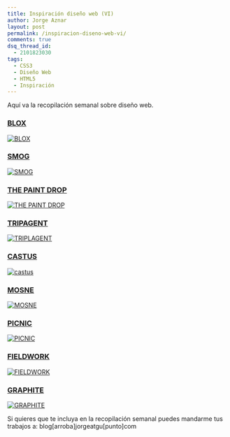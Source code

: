 ```yaml
---
title: Inspiración diseño web (VI)
author: Jorge Aznar
layout: post
permalink: /inspiracion-diseno-web-vi/
comments: true
dsq_thread_id:
  - 2101823030
tags:
  - CSS3
  - Diseño Web
  - HTML5
  - Inspiración
---
```

Aquí va la recopilación semanal sobre diseño web.

<!--more-->


### <a href="http://demo.themezilla.com/?theme=blox&#038;ref=howells" target="_blank">BLOX</a>



<a href="http://demo.themezilla.com/?theme=blox&#038;ref=howells" target="_blank"><img src="http://jorgeatgu.com/blog/img/2013/05/blox-1024x576.png" alt="BLOX" /></a>


### <a href="http://www.smog-bicyclettes.com/" target="_blank">SMOG</a>



<a href="http://www.smog-bicyclettes.com/" target="_blank"><img src="http://jorgeatgu.com/blog/img/2013/05/smog-1024x576.png" alt="SMOG" /></a>


### <a href="http://thepaintdrop.com/" target="_blank">THE PAINT DROP</a>



<a href="http://thepaintdrop.com/" target="_blank"><img src="http://jorgeatgu.com/blog/img/2013/05/the-paint-drop-1024x576.png" alt="THE PAINT DROP" /></a>


### <a href="http://www.triplagent.com/" target="_blank">TRIPAGENT</a>



<a href="http://www.triplagent.com/" target="_blank"><img src="http://jorgeatgu.com/blog/img/2013/05/triplagent-1024x576.png" alt="TRIPLAGENT" /></a>


### <a href="http://www.castus.co.uk/" target="_blank">CASTUS</a>



<a href="http://www.castus.co.uk/" target="_blank"><img src="http://jorgeatgu.com/blog/img/2013/05/elegant-1024x576.png" alt="castus" /></a>


### <a href="http://www.mosne.it/" target="_blank">MOSNE</a>



<a href="http://www.mosne.it/" target="_blank"><img src="http://jorgeatgu.com/blog/img/2013/05/mosne-1024x576.png" alt="MOSNE" /></a>


### <a href="http://www.estudiopicnic.cl/" target="_blank">PICNIC</a>



<a href="http://www.estudiopicnic.cl/" target="_blank"><img src="http://jorgeatgu.com/blog/img/2013/05/picnic-1024x576.png" alt="PICNIC" /></a>


### <a href="http://madebyfieldwork.com/" target="_blank">FIELDWORK</a>



<a href="http://madebyfieldwork.com/" target="_blank"><img src="http://jorgeatgu.com/blog/img/2013/05/fieldwork-1024x576.png" alt="FIELDWORK" /></a>


### <a href="http://www.graphitedigital.com/" target="_blank">GRAPHITE</a>



<a href="http://www.graphitedigital.com/" target="_blank"><img src="http://jorgeatgu.com/blog/img/2013/05/graphite-1024x576.png" alt="GRAPHITE" /></a>

Si quieres que te incluya en la recopilación semanal puedes mandarme tus trabajos a: blog[arroba]jorgeatgu[punto]com